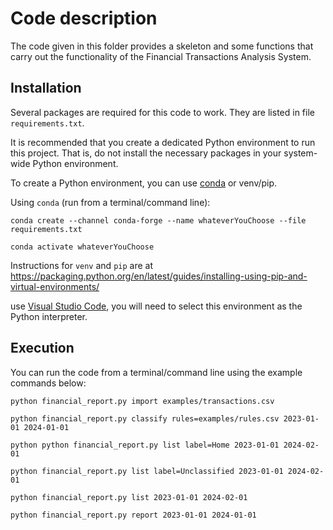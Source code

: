 # Code description

The code given in this folder provides a skeleton and some functions that carry out the functionality of the Financial Transactions Analysis System.

## Installation

Several packages are required for this code to work. They are listed in file `requirements.txt`.

It is recommended that you create a dedicated Python environment to run this project. That is, do not install the necessary packages in your system-wide Python environment.

To create a Python environment, you can use [conda](https://www.anaconda.com/download) or venv/pip.

Using `conda` (run from a terminal/command line):

```shell
conda create --channel conda-forge --name whateverYouChoose --file requirements.txt

conda activate whateverYouChoose
```

Instructions for `venv` and `pip` are at <https://packaging.python.org/en/latest/guides/installing-using-pip-and-virtual-environments/>

use [Visual Studio Code](https://code.visualstudio.com/), you will need to select this environment as the Python interpreter.

## Execution

You can run the code from a terminal/command line using the example commands below:

```shell
python financial_report.py import examples/transactions.csv

python financial_report.py classify rules=examples/rules.csv 2023-01-01 2024-01-01 

python python financial_report.py list label=Home 2023-01-01 2024-02-01

python financial_report.py list label=Unclassified 2023-01-01 2024-02-01

python financial_report.py list 2023-01-01 2024-02-01

python financial_report.py report 2023-01-01 2024-01-01
```
